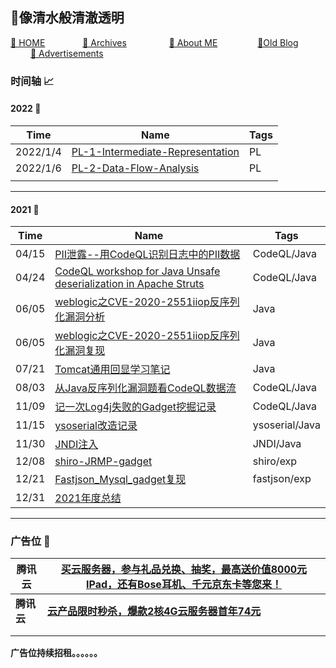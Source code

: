 ## 👋像清水般清澈透明

[🏯 HOME](https://sumsec.me/)&emsp;&emsp; &emsp;&emsp;[&#x1F4C1; Archives](./resources/Archives.md)  &emsp;&emsp; &emsp;&emsp; [&#x1F4E3; About ME](./resources/AboutMe.md) &emsp;&emsp;&emsp;&emsp;  [&#x1F4D2;Old Blog](https://old.sumsec.me)&emsp;&emsp; &emsp;&emsp; [&#x1F4CC; Advertisements](./resources/Advertisements.md)



### 时间轴 &#x1F4C8;



#### 2022  📅

| Time     | Name                                                         | Tags |
| -------- | ------------------------------------------------------------ | ---- |
| 2022/1/4 | [PL-1-Intermediate-Representation](./PL/Intermediate-Representation.md.md) | PL   |
| 2022/1/6 | [PL-2-Data-Flow-Analysis](./PL/Data-Flow-Analysis.md)        | PL   |
|          |                                                              |      |



---



#### 2021 📅

| Time  | Name                                                         | Tags           |
| ----- | ------------------------------------------------------------ | -------------- |
| 04/15 | [PII泄露--用CodeQL识别日志中的PII数据](./2021/PII泄露--用CodeQL识别日志中的PII数据.md) | CodeQL/Java    |
| 04/24 | [CodeQL workshop for Java Unsafe deserialization in Apache Struts](./2021/CodeQL-workshop-for-Java-Unsafe-deserialization-in-Apache-Struts.md) | CodeQL/Java    |
| 06/05 | [weblogic之CVE-2020-2551iiop反序列化漏洞分析](./2021/weblogic之CVE-2020-2551iiop反序列化漏洞分析.md) | Java           |
| 06/05 | [weblogic之CVE-2020-2551iiop反序列化漏洞复现](./2021/weblogic之CVE-2020-2551iiop反序列化漏洞复现.md) | Java           |
| 07/21 | [Tomcat通用回显学习笔记](./2021/Tomcat通用回显学习笔记.md)   | Java           |
| 08/03 | [从Java反序列化漏洞题看CodeQL数据流](./2021/从Java反序列化漏洞题看CodeQL数据流.md) | CodeQL/Java    |
| 11/09 | [记一次Log4j失败的Gadget挖掘记录](./2021/记一次Log4j失败的Gadget挖掘记录.md) | CodeQL/Java    |
| 11/15 | [ysoserial改造记录](./2021/ysoserial改造记录.md)             | ysoserial/Java |
| 11/30 | [JNDI注入](./2021/JNDI注入.md)                               | JNDI/Java      |
| 12/08 | [shiro-JRMP-gadget](./2021/shiro-JRMP-gadget.md)             | shiro/exp      |
| 12/21 | [Fastjson_Mysql_gadget复现](./2021/Fastjson_Mysql_gadget复现.md) | fastjson/exp   |
| 12/31 | [2021年度总结](./2021/2021年度总结.md)                       |                |



---

### 广告位 📑

| 腾讯云     | [买云服务器，参与礼品兑换、抽奖，最高送价值8000元IPad，还有Bose耳机、千元京东卡等您来！](https://curl.qcloud.com/ExHdaRF2) |
| ---------- | ------------------------------------------------------------ |
| **腾讯云** | [**云产品限时秒杀，爆款2核4G云服务器首年74元**](https://curl.qcloud.com/5RLkMR5O) |
|            |                                                              |
|            |                                                              |

**广告位持续招租。。。。。。**
